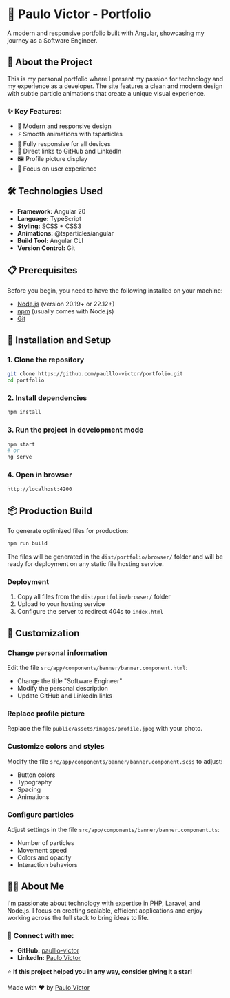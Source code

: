 # 💼 Paulo Victor - Portfolio

A modern and responsive portfolio built with Angular, showcasing my journey as a Software Engineer.

## 🚀 About the Project

This is my personal portfolio where I present my passion for technology and my experience as a developer. The site features a clean and modern design with subtle particle animations that create a unique visual experience.

### ✨ Key Features:
- 🎨 Modern and responsive design
- ⚡ Smooth animations with tsparticles
- 📱 Fully responsive for all devices
- 🔗 Direct links to GitHub and LinkedIn
- 🖼️ Profile picture display
- 🎯 Focus on user experience

## 🛠️ Technologies Used

- **Framework:** Angular 20
- **Language:** TypeScript
- **Styling:** SCSS + CSS3
- **Animations:** @tsparticles/angular
- **Build Tool:** Angular CLI
- **Version Control:** Git

## 📋 Prerequisites

Before you begin, you need to have the following installed on your machine:

- [Node.js](https://nodejs.org/) (version 20.19+ or 22.12+)
- [npm](https://www.npmjs.com/) (usually comes with Node.js)
- [Git](https://git-scm.com/)

## 🔧 Installation and Setup

### 1. Clone the repository
```bash
git clone https://github.com/paulllo-victor/portfolio.git
cd portfolio
```

### 2. Install dependencies
```bash
npm install
```

### 3. Run the project in development mode
```bash
npm start
# or
ng serve
```

### 4. Open in browser
```
http://localhost:4200
```

## 📦 Production Build

To generate optimized files for production:

```bash
npm run build
```

The files will be generated in the `dist/portfolio/browser/` folder and will be ready for deployment on any static file hosting service.

### Deployment
1. Copy all files from the `dist/portfolio/browser/` folder
2. Upload to your hosting service
3. Configure the server to redirect 404s to `index.html`

## 🎨 Customization

### Change personal information
Edit the file `src/app/components/banner/banner.component.html`:
- Change the title "Software Engineer"
- Modify the personal description
- Update GitHub and LinkedIn links

### Replace profile picture
Replace the file `public/assets/images/profile.jpeg` with your photo.

### Customize colors and styles
Modify the file `src/app/components/banner/banner.component.scss` to adjust:
- Button colors
- Typography
- Spacing
- Animations

### Configure particles
Adjust settings in the file `src/app/components/banner/banner.component.ts`:
- Number of particles
- Movement speed
- Colors and opacity
- Interaction behaviors

## 👨‍💻 About Me

I'm passionate about technology with expertise in PHP, Laravel, and Node.js. I focus on creating scalable, efficient applications and enjoy working across the full stack to bring ideas to life.

### 🔗 Connect with me:
- **GitHub:** [paulllo-victor](https://github.com/paulllo-victor)
- **LinkedIn:** [Paulo Victor](https://www.linkedin.com/in/paulo-victor-22b615182)

⭐ **If this project helped you in any way, consider giving it a star!**

Made with ❤️ by [Paulo Victor](https://github.com/paulllo-victor)
